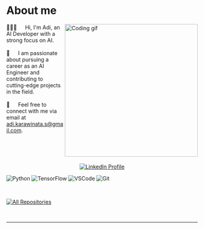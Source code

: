 <!-- About Section -->
# About me

<p>
  <img align="right" width="350" src="/assets/programmer.gif" alt="Coding gif" />

  👨🏻‍💻 &emsp; Hi, I'm Adi, an AI Developer with a strong focus on AI. <br/><br/>
  🚀 &emsp; I am passionate about pursuing a career as an AI Engineer and contributing to cutting-edge projects in the field. <br/><br/>
  📧 &emsp; Feel free to connect with me via email at adi.karawinata.s@gmail.com.
</p>

<br/>
<br/>
<br/>
<p align="center">
  <a href="https://www.linkedin.com/in/adi-karawinata-satyanegara-8288a6253" target="_blank">
    <img src="https://img.shields.io/badge/LinkedIn-0077B5?style=for-the-badge&logo=linkedin&logoColor=white" alt="LinkedIn Profile"/>
  </a>
</p>

![Python](https://img.shields.io/badge/python-3670A0?style=for-the-badge&logo=python&logoColor=ffdd54)
![TensorFlow](https://img.shields.io/badge/TensorFlow-%23FF6F00.svg?style=for-the-badge&logo=TensorFlow&logoColor=white)
![VSCode](https://img.shields.io/badge/Visual_Studio-0078d7?style=for-the-badge&logo=visual%20studio&logoColor=white)
![Git](https://img.shields.io/badge/Git-F05032?style=for-the-badge&logo=git&logoColor=white)

<br/>
<p align="left">
  <a href="https://github.com/Adiazzax?tab=repositories" target="_blank"><img alt="All Repositories" title="All Repositories" src="https://img.shields.io/badge/-All%20Repos-2962FF?style=for-the-badge&logo=koding&logoColor=white"/></a>
</p>

<br/>
<hr/>
<br/>
